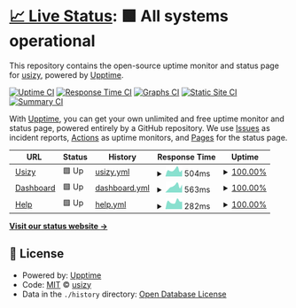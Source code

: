 # [📈 Live Status](https://status.usizy.com): <!--live status--> **🟩 All systems operational**

This repository contains the open-source uptime monitor and status page for [usizy](https://status.usizy.com), powered by [Upptime](https://github.com/upptime/upptime).

[![Uptime CI](https://github.com/usizy/status/workflows/Uptime%20CI/badge.svg)](https://github.com/usizy/status/actions?query=workflow%3A%22Uptime+CI%22)
[![Response Time CI](https://github.com/usizy/status/workflows/Response%20Time%20CI/badge.svg)](https://github.com/usizy/status/actions?query=workflow%3A%22Response+Time+CI%22)
[![Graphs CI](https://github.com/usizy/status/workflows/Graphs%20CI/badge.svg)](https://github.com/usizy/status/actions?query=workflow%3A%22Graphs+CI%22)
[![Static Site CI](https://github.com/usizy/status/workflows/Static%20Site%20CI/badge.svg)](https://github.com/usizy/status/actions?query=workflow%3A%22Static+Site+CI%22)
[![Summary CI](https://github.com/usizy/status/workflows/Summary%20CI/badge.svg)](https://github.com/usizy/status/actions?query=workflow%3A%22Summary+CI%22)

With [Upptime](https://upptime.js.org), you can get your own unlimited and free uptime monitor and status page, powered entirely by a GitHub repository. We use [Issues](https://github.com/usizy/status/issues) as incident reports, [Actions](https://github.com/usizy/status/actions) as uptime monitors, and [Pages](https://status.usizy.com) for the status page.

<!--start: status pages-->
<!-- This summary is generated by Upptime (https://github.com/upptime/upptime) -->
<!-- Do not edit this manually, your changes will be overwritten -->
<!-- prettier-ignore -->
| URL | Status | History | Response Time | Uptime |
| --- | ------ | ------- | ------------- | ------ |
| <img alt="" src="https://icons.duckduckgo.com/ip3/usizy.com.ico" height="13"> [Usizy](https://usizy.com) | 🟩 Up | [usizy.yml](https://github.com/usizy/status/commits/HEAD/history/usizy.yml) | <details><summary><img alt="Response time graph" src="./graphs/usizy/response-time-week.png" height="20"> 504ms</summary><br><a href="https://status.usizy.com/history/usizy"><img alt="Response time 1036" src="https://img.shields.io/endpoint?url=https%3A%2F%2Fraw.githubusercontent.com%2Fusizy%2Fstatus%2FHEAD%2Fapi%2Fusizy%2Fresponse-time.json"></a><br><a href="https://status.usizy.com/history/usizy"><img alt="24-hour response time 432" src="https://img.shields.io/endpoint?url=https%3A%2F%2Fraw.githubusercontent.com%2Fusizy%2Fstatus%2FHEAD%2Fapi%2Fusizy%2Fresponse-time-day.json"></a><br><a href="https://status.usizy.com/history/usizy"><img alt="7-day response time 504" src="https://img.shields.io/endpoint?url=https%3A%2F%2Fraw.githubusercontent.com%2Fusizy%2Fstatus%2FHEAD%2Fapi%2Fusizy%2Fresponse-time-week.json"></a><br><a href="https://status.usizy.com/history/usizy"><img alt="30-day response time 527" src="https://img.shields.io/endpoint?url=https%3A%2F%2Fraw.githubusercontent.com%2Fusizy%2Fstatus%2FHEAD%2Fapi%2Fusizy%2Fresponse-time-month.json"></a><br><a href="https://status.usizy.com/history/usizy"><img alt="1-year response time 938" src="https://img.shields.io/endpoint?url=https%3A%2F%2Fraw.githubusercontent.com%2Fusizy%2Fstatus%2FHEAD%2Fapi%2Fusizy%2Fresponse-time-year.json"></a></details> | <details><summary><a href="https://status.usizy.com/history/usizy">100.00%</a></summary><a href="https://status.usizy.com/history/usizy"><img alt="All-time uptime 100.00%" src="https://img.shields.io/endpoint?url=https%3A%2F%2Fraw.githubusercontent.com%2Fusizy%2Fstatus%2FHEAD%2Fapi%2Fusizy%2Fuptime.json"></a><br><a href="https://status.usizy.com/history/usizy"><img alt="24-hour uptime 100.00%" src="https://img.shields.io/endpoint?url=https%3A%2F%2Fraw.githubusercontent.com%2Fusizy%2Fstatus%2FHEAD%2Fapi%2Fusizy%2Fuptime-day.json"></a><br><a href="https://status.usizy.com/history/usizy"><img alt="7-day uptime 100.00%" src="https://img.shields.io/endpoint?url=https%3A%2F%2Fraw.githubusercontent.com%2Fusizy%2Fstatus%2FHEAD%2Fapi%2Fusizy%2Fuptime-week.json"></a><br><a href="https://status.usizy.com/history/usizy"><img alt="30-day uptime 100.00%" src="https://img.shields.io/endpoint?url=https%3A%2F%2Fraw.githubusercontent.com%2Fusizy%2Fstatus%2FHEAD%2Fapi%2Fusizy%2Fuptime-month.json"></a><br><a href="https://status.usizy.com/history/usizy"><img alt="1-year uptime 100.00%" src="https://img.shields.io/endpoint?url=https%3A%2F%2Fraw.githubusercontent.com%2Fusizy%2Fstatus%2FHEAD%2Fapi%2Fusizy%2Fuptime-year.json"></a></details>
| <img alt="" src="https://icons.duckduckgo.com/ip3/usizy.com.ico" height="13"> [Dashboard](https://usizy.com/dashboard/health-check/) | 🟩 Up | [dashboard.yml](https://github.com/usizy/status/commits/HEAD/history/dashboard.yml) | <details><summary><img alt="Response time graph" src="./graphs/dashboard/response-time-week.png" height="20"> 563ms</summary><br><a href="https://status.usizy.com/history/dashboard"><img alt="Response time 972" src="https://img.shields.io/endpoint?url=https%3A%2F%2Fraw.githubusercontent.com%2Fusizy%2Fstatus%2FHEAD%2Fapi%2Fdashboard%2Fresponse-time.json"></a><br><a href="https://status.usizy.com/history/dashboard"><img alt="24-hour response time 351" src="https://img.shields.io/endpoint?url=https%3A%2F%2Fraw.githubusercontent.com%2Fusizy%2Fstatus%2FHEAD%2Fapi%2Fdashboard%2Fresponse-time-day.json"></a><br><a href="https://status.usizy.com/history/dashboard"><img alt="7-day response time 563" src="https://img.shields.io/endpoint?url=https%3A%2F%2Fraw.githubusercontent.com%2Fusizy%2Fstatus%2FHEAD%2Fapi%2Fdashboard%2Fresponse-time-week.json"></a><br><a href="https://status.usizy.com/history/dashboard"><img alt="30-day response time 523" src="https://img.shields.io/endpoint?url=https%3A%2F%2Fraw.githubusercontent.com%2Fusizy%2Fstatus%2FHEAD%2Fapi%2Fdashboard%2Fresponse-time-month.json"></a><br><a href="https://status.usizy.com/history/dashboard"><img alt="1-year response time 834" src="https://img.shields.io/endpoint?url=https%3A%2F%2Fraw.githubusercontent.com%2Fusizy%2Fstatus%2FHEAD%2Fapi%2Fdashboard%2Fresponse-time-year.json"></a></details> | <details><summary><a href="https://status.usizy.com/history/dashboard">100.00%</a></summary><a href="https://status.usizy.com/history/dashboard"><img alt="All-time uptime 99.99%" src="https://img.shields.io/endpoint?url=https%3A%2F%2Fraw.githubusercontent.com%2Fusizy%2Fstatus%2FHEAD%2Fapi%2Fdashboard%2Fuptime.json"></a><br><a href="https://status.usizy.com/history/dashboard"><img alt="24-hour uptime 100.00%" src="https://img.shields.io/endpoint?url=https%3A%2F%2Fraw.githubusercontent.com%2Fusizy%2Fstatus%2FHEAD%2Fapi%2Fdashboard%2Fuptime-day.json"></a><br><a href="https://status.usizy.com/history/dashboard"><img alt="7-day uptime 100.00%" src="https://img.shields.io/endpoint?url=https%3A%2F%2Fraw.githubusercontent.com%2Fusizy%2Fstatus%2FHEAD%2Fapi%2Fdashboard%2Fuptime-week.json"></a><br><a href="https://status.usizy.com/history/dashboard"><img alt="30-day uptime 100.00%" src="https://img.shields.io/endpoint?url=https%3A%2F%2Fraw.githubusercontent.com%2Fusizy%2Fstatus%2FHEAD%2Fapi%2Fdashboard%2Fuptime-month.json"></a><br><a href="https://status.usizy.com/history/dashboard"><img alt="1-year uptime 99.99%" src="https://img.shields.io/endpoint?url=https%3A%2F%2Fraw.githubusercontent.com%2Fusizy%2Fstatus%2FHEAD%2Fapi%2Fdashboard%2Fuptime-year.json"></a></details>
| <img alt="" src="https://icons.duckduckgo.com/ip3/help3.usizy.com.ico" height="13"> [Help](https://help3.usizy.com) | 🟩 Up | [help.yml](https://github.com/usizy/status/commits/HEAD/history/help.yml) | <details><summary><img alt="Response time graph" src="./graphs/help/response-time-week.png" height="20"> 282ms</summary><br><a href="https://status.usizy.com/history/help"><img alt="Response time 328" src="https://img.shields.io/endpoint?url=https%3A%2F%2Fraw.githubusercontent.com%2Fusizy%2Fstatus%2FHEAD%2Fapi%2Fhelp%2Fresponse-time.json"></a><br><a href="https://status.usizy.com/history/help"><img alt="24-hour response time 246" src="https://img.shields.io/endpoint?url=https%3A%2F%2Fraw.githubusercontent.com%2Fusizy%2Fstatus%2FHEAD%2Fapi%2Fhelp%2Fresponse-time-day.json"></a><br><a href="https://status.usizy.com/history/help"><img alt="7-day response time 282" src="https://img.shields.io/endpoint?url=https%3A%2F%2Fraw.githubusercontent.com%2Fusizy%2Fstatus%2FHEAD%2Fapi%2Fhelp%2Fresponse-time-week.json"></a><br><a href="https://status.usizy.com/history/help"><img alt="30-day response time 323" src="https://img.shields.io/endpoint?url=https%3A%2F%2Fraw.githubusercontent.com%2Fusizy%2Fstatus%2FHEAD%2Fapi%2Fhelp%2Fresponse-time-month.json"></a><br><a href="https://status.usizy.com/history/help"><img alt="1-year response time 326" src="https://img.shields.io/endpoint?url=https%3A%2F%2Fraw.githubusercontent.com%2Fusizy%2Fstatus%2FHEAD%2Fapi%2Fhelp%2Fresponse-time-year.json"></a></details> | <details><summary><a href="https://status.usizy.com/history/help">100.00%</a></summary><a href="https://status.usizy.com/history/help"><img alt="All-time uptime 100.00%" src="https://img.shields.io/endpoint?url=https%3A%2F%2Fraw.githubusercontent.com%2Fusizy%2Fstatus%2FHEAD%2Fapi%2Fhelp%2Fuptime.json"></a><br><a href="https://status.usizy.com/history/help"><img alt="24-hour uptime 100.00%" src="https://img.shields.io/endpoint?url=https%3A%2F%2Fraw.githubusercontent.com%2Fusizy%2Fstatus%2FHEAD%2Fapi%2Fhelp%2Fuptime-day.json"></a><br><a href="https://status.usizy.com/history/help"><img alt="7-day uptime 100.00%" src="https://img.shields.io/endpoint?url=https%3A%2F%2Fraw.githubusercontent.com%2Fusizy%2Fstatus%2FHEAD%2Fapi%2Fhelp%2Fuptime-week.json"></a><br><a href="https://status.usizy.com/history/help"><img alt="30-day uptime 100.00%" src="https://img.shields.io/endpoint?url=https%3A%2F%2Fraw.githubusercontent.com%2Fusizy%2Fstatus%2FHEAD%2Fapi%2Fhelp%2Fuptime-month.json"></a><br><a href="https://status.usizy.com/history/help"><img alt="1-year uptime 100.00%" src="https://img.shields.io/endpoint?url=https%3A%2F%2Fraw.githubusercontent.com%2Fusizy%2Fstatus%2FHEAD%2Fapi%2Fhelp%2Fuptime-year.json"></a></details>

<!--end: status pages-->

[**Visit our status website →**](https://status.usizy.com)

## 📄 License

- Powered by: [Upptime](https://github.com/upptime/upptime)
- Code: [MIT](./LICENSE) © [usizy](https://status.usizy.com)
- Data in the `./history` directory: [Open Database License](https://opendatacommons.org/licenses/odbl/1-0/)
